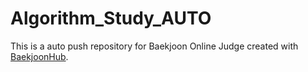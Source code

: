 # Algorithm_Study_AUTO
This is a auto push repository for Baekjoon Online Judge created with [BaekjoonHub](https://github.com/BaekjoonHub/BaekjoonHub).
